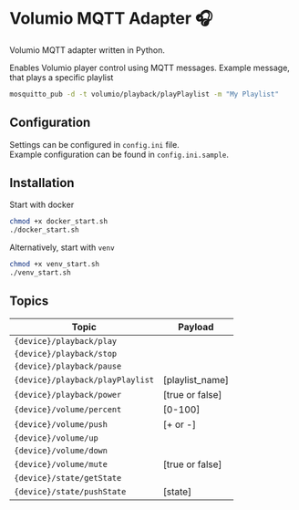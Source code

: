 # Volumio MQTT Adapter :headphones:
Volumio MQTT adapter written in Python.

Enables Volumio player control using MQTT messages. Example message, that plays a specific playlist 
```bash
mosquitto_pub -d -t volumio/playback/playPlaylist -m "My Playlist"
```
## Configuration
Settings can be configured in `config.ini` file.  
Example configuration can be found in `config.ini.sample`.

## Installation
Start with docker
```bash
chmod +x docker_start.sh
./docker_start.sh
```

Alternatively, start with `venv`
```bash
chmod +x venv_start.sh
./venv_start.sh
```
## Topics

| Topic | Payload |
|-------|---------|
|`{device}/playback/play` | |
|`{device}/playback/stop` | |
|`{device}/playback/pause` | |
|`{device}/playback/playPlaylist`| [playlist_name]|
|`{device}/playback/power`| [true or false]|
|`{device}/volume/percent`| [0-100]|
|`{device}/volume/push`| [+ or -]|
|`{device}/volume/up`| |
|`{device}/volume/down`| |
|`{device}/volume/mute`| [true or false]|
|`{device}/state/getState`| |
|`{device}/state/pushState`| [state]|


